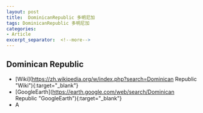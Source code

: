 ```yaml
---
layout: post
title:  DominicanRepublic 多明尼加
tags: DominicanRepublic 多明尼加 
categories:
- Article
excerpt_separator:  <!--more-->
---
```

## Dominican Republic 
- [Wiki](https://zh.wikipedia.org/w/index.php?search=Dominican Republic "Wiki"){:target="_blank"} 
- [GoogleEarth](https://earth.google.com/web/search/Dominican Republic "GoogleEarth"){:target="_blank"} 
- A 

